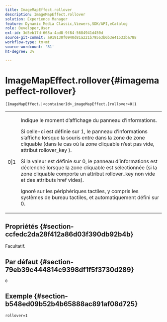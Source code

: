 ```yaml
---
title: ImageMapEffect.rollover
description: ImageMapEffect.rollover
solution: Experience Manager
feature: Dynamic Media Classic,Viewers,SDK/API,eCatalog
role: Developer,User
exl-id: 3d5eb17d-668a-4ad8-9f84-5684941d450d
source-git-commit: a919130f0940d81a221b79563b6b3e41533ba788
workflow-type: tm+mt
source-wordcount: '81'
ht-degree: 3%

---
```


# ImageMapEffect.rollover{#imagemapeffect-rollover}

`[ImageMapEffect.|<containerId>_imageMapEffect.]rollover=0|1`

<table id="table_2671D63442B54F659C32C4A3CC61DD7C"> 
 <tbody> 
  <tr> 
   <td colname="col1"> <p><span class="codeph"> 0|1</span> </p> </td> 
   <td colname="col2"> <p>Indique le moment d’affichage du panneau d’informations. </p> <p>Si celle-ci est définie sur <span class="codeph"> 1</span>, le panneau d’informations s’affiche lorsque la souris entre dans la zone de zone cliquable (dans le cas où la zone cliquable n’est pas vide, attribut <span class="codeph"> rollover_key</span> ). </p> <p>Si la valeur est définie sur <span class="codeph"> 0</span>, le panneau d’informations est déclenché lorsque la zone cliquable est sélectionnée (si la zone cliquable comporte un attribut <span class="codeph"> rollover_key</span> non vide et des attributs <span class="codeph"> href</span> vides). </p> <p> Ignoré sur les périphériques tactiles, y compris les systèmes de bureau tactiles, et automatiquement défini sur <span class="codeph"> 0</span>. </p> </td> 
  </tr> 
 </tbody> 
</table>

## Propriétés {#section-ccfedc2da28f412a86d03f390db92b4b}

Facultatif.

## Par défaut {#section-79eb39c444814c9398df1f5f3730d289}

`0`

## Exemple {#section-b548ed09b52b4b65888ac891af08d725}

`rollover=1`
